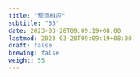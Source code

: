 ```yaml
---
title: "预流相应"
subtitle: "55"
date: 2023-03-28T09:09:19+08:00
lastmod: 2023-03-28T09:09:19+08:00
draft: false
brewing: false
weight: 55
---
```


